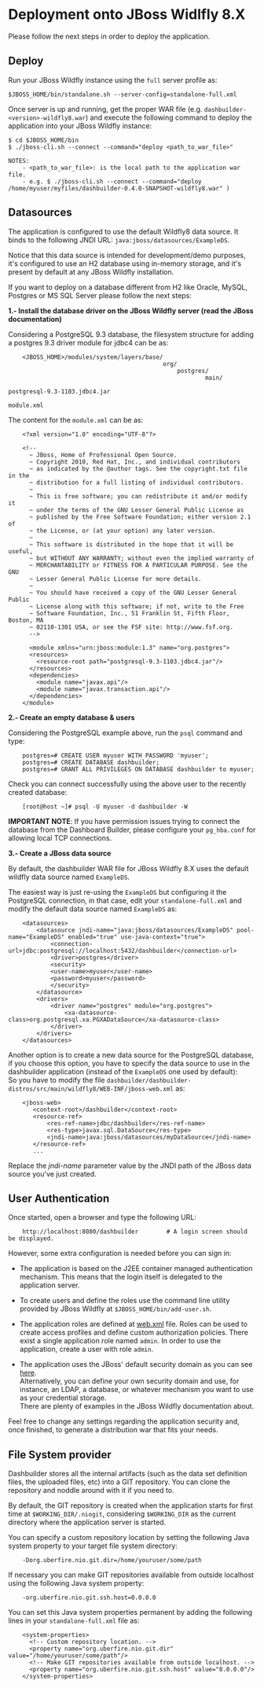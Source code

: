 Deployment onto JBoss Widlfly 8.X
=================================

Please follow the next steps in order to deploy the application.           

Deploy
------

Run your JBoss Wildfly instance using the `full` server profile as:         

    $JBOSS_HOME/bin/standalone.sh --server-config=standalone-full.xml

Once server is up and running, get the proper WAR file (e.g. `dashbuilder-<version>-wildfly8.war`) and execute the following command to deploy the application into your JBoss Wildfly instance:              

    $ cd $JBOSS_HOME/bin
    $ ./jboss-cli.sh --connect --command="deploy <path_to_war_file>"
    
    NOTES:
        - <path_to_war_file>: is the local path to the application war file.
        - e.g. $ ./jboss-cli.sh --connect --command="deploy /home/myuser/myfiles/dashbuilder-0.4.0-SNAPSHOT-wildfly8.war" )


Datasources
-----------

The application is configured to use the default Wildfly8 data source. It binds to the following JNDI URL: `java:jboss/datasources/ExampleDS`.                             

Notice that this data source is intended for development/demo purposes, it's configured to use an H2 database using in-memory storage,  and it's present by default at any JBoss Wildfly installation.               

If you want to deploy on a database different from H2 like Oracle, MySQL, Postgres or MS SQL Server please follow the next steps:               

**1.- Install the database driver on the JBoss Wildfly server (read the JBoss documentation)**                              

Considering a PostgreSQL 9.3 database, the filesystem structure for adding a postgres 9.3 driver module for jdbc4 can be as:                       
    
        <JBOSS_HOME>/modules/system/layers/base/
                                                org/
                                                    postgres/
                                                            main/
                                                                 postgresql-9.3-1103.jdbc4.jar
                                                                 module.xml
The content for the `module.xml` can be as:                   

        <?xml version="1.0" encoding="UTF-8"?>  
        
        <!--
          ~ JBoss, Home of Professional Open Source.  
          ~ Copyright 2010, Red Hat, Inc., and individual contributors  
          ~ as indicated by the @author tags. See the copyright.txt file in the  
          ~ distribution for a full listing of individual contributors.  
          ~  
          ~ This is free software; you can redistribute it and/or modify it  
          ~ under the terms of the GNU Lesser General Public License as  
          ~ published by the Free Software Foundation; either version 2.1 of  
          ~ the License, or (at your option) any later version.  
          ~  
          ~ This software is distributed in the hope that it will be useful,  
          ~ but WITHOUT ANY WARRANTY; without even the implied warranty of  
          ~ MERCHANTABILITY or FITNESS FOR A PARTICULAR PURPOSE. See the GNU  
          ~ Lesser General Public License for more details.  
          ~  
          ~ You should have received a copy of the GNU Lesser General Public  
          ~ License along with this software; if not, write to the Free  
          ~ Software Foundation, Inc., 51 Franklin St, Fifth Floor, Boston, MA  
          ~ 02110-1301 USA, or see the FSF site: http://www.fsf.org.  
          -->
        
          <module xmlns="urn:jboss:module:1.3" name="org.postgres">
          <resources>
        	<resource-root path="postgresql-9.3-1103.jdbc4.jar"/>
          </resources>
          <dependencies>
        	<module name="javax.api"/>
        	<module name="javax.transaction.api"/>
          </dependencies>
        </module>

**2.- Create an empty database & users**                        

Considering the PostgreSQL example above, run the `psql` command and type:                

        postgres=# CREATE USER myuser WITH PASSWORD 'myuser'; 
        postgres=# CREATE DATABASE dashbuilder;
        postgres=# GRANT ALL PRIVILEGES ON DATABASE dashbuilder to myuser;
        
Check you can connect successfully using the above user to the recently created database:                 

        [root@host ~]# psql -U myuser -d dashbuilder -W

**IMPORTANT NOTE**: If you have permission issues trying to connect the database from the Dashboard Builder, please configure your `pg_hba.conf` for allowing local TCP connections.              

**3.- Create a JBoss data source**                          

By default, the dashbuilder WAR file for JBoss Wildfly 8.X uses the default wildfly data source named `ExampleDS`.              

The easiest way is just re-using the `ExampleDS` but configuring it the PostgreSQL connection, in that case, edit your `standalone-full.xml` and modify the default data source named `ExampleDS` as:                       

        <datasources>
            <datasource jndi-name="java:jboss/datasources/ExampleDS" pool-name="ExampleDS" enabled="true" use-java-context="true">
                <connection-url>jdbc:postgresql://localhost:5432/dashbuilder</connection-url>
                <driver>postgres</driver>
                <security>
                <user-name>myuser</user-name>
                <password>myuser</password>
                </security>
            </datasource>
            <drivers>
                <driver name="postgres" module="org.postgres">
                    <xa-datasource-class>org.postgresql.xa.PGXADataSource</xa-datasource-class>
                </driver>
            </drivers>
        </datasources>
  
Another option is to create a new data source for the PostgreSQL database, if you choose this option, you have to specify the data source to use in the dashbuilder application (instead of the `ExampleDS` one used by default):                      
So you have to modify the file `dashbuilder/dashbuilder-distros/src/main/wildfly8/WEB-INF/jboss-web.xml` as:

        <jboss-web>
           <context-root>/dashbuilder</context-root>
           <resource-ref>
               <res-ref-name>jdbc/dashbuilder</res-ref-name>
               <res-type>javax.sql.DataSource</res-type>
               <jndi-name>java:jboss/datasources/myDataSource</jndi-name>
           </resource-ref>
           ...

   Replace the *jndi-name* parameter value by the JNDI path of the JBoss data source you've just created.

User Authentication
--------------------

Once started, open a browser and type the following URL:          
        
        http://localhost:8080/dashbuilder        # A login screen should be displayed.

However, some extra configuration is needed before you can sign in:               

* The application is based on the J2EE container managed authentication  mechanism.
This means that the login itself is delegated to the application server.

* To create users and define the roles use the command line utility provided by JBoss Wildfly at `$JBOSS_HOME/bin/add-user.sh`.                  

* The application roles are defined at [web.xml](./WEB-INF/web.xml) file.
Roles can be used to create access profiles and define custom authorization policies.
There exist a single application role named `admin`. In order to use the application, create a user with role `admin`.               

* The application uses the JBoss' default security domain as you can see [here](./WEB-INF/jboss-web.xml).                
Alternatively, you can define your own security domain and use, for instance, an LDAP, a database, or whatever mechanism you want to use as your credential storage.            
There are plenty of examples in the JBoss Wildfly documentation about.

Feel free to change any settings regarding the application security and, once finished, to generate a distribution war that fits your needs.          

File System provider
---------------------
Dashbuilder stores all the internal artifacts (such as the data set definition files, the uploaded files, etc) into a GIT repository. You can clone the repository and noddle around with it if you need to.                

By default, the GIT repository is created when the application starts for first time at `$WORKING_DIR/.niogit`, considering `$WORKING_DIR` as the current directory where the application server is started.            

You can specify a custom repository location by setting the following Java system property to your target file system directory:                   
 
        -Dorg.uberfire.nio.git.dir=/home/youruser/some/path
        
If necessary you can make GIT repositories available from outside localhost using the following Java system property:                 
 
        -org.uberfire.nio.git.ssh.host=0.0.0.0
        
You can set this Java system properties permanent by adding the following lines in your `standalone-full.xml` file as:                
 
        <system-properties>
          <!-- Custom repository location. -->
          <property name="org.uberfire.nio.git.dir" value="/home/youruser/some/path"/>
          <!-- Make GIT repositories available from outside localhost. -->
          <property name="org.uberfire.nio.git.ssh.host" value="0.0.0.0"/>
        </system-properties>
        

